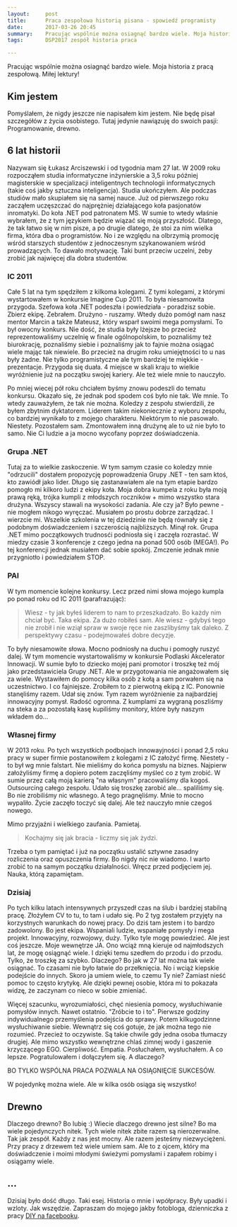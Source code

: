 ```yaml
---
layout:     post
title:      Praca zespołowa historią pisana - spowiedź programisty
date:       2017-03-26 20:45
summary:    Pracując wspólnie można osiagnąć bardzo wiele. Moja historia z pracą zespołową. Miłej lektury!
tags:       DSP2017 zespół historia praca

---
```


Pracując wspólnie można osiagnąć bardzo wiele. Moja historia z pracą zespołową. Miłej lektury!

## Kim jestem ##

Pomyślałem, że nigdy jeszcze nie napisałem kim jestem. Nie będę pisał szczegółów z życia osobistego. Tutaj jedynie nawiązuję do swoich pasji: Programowanie, drewno. 

## 6 lat historii ##

Nazywam się Łukasz Arciszewski i od tygodnia mam 27 lat. W 2009 roku rozpocząłem studia informatyczne inżynierskie a 3,5 roku później magisterskie w specjalizacji inteligentnych technologii informatycznych (takie coś jakby sztuczna inteligencja). Studia ukończyłem. Ale podczas studiów mało skupiałem się na samej nauce. Już od pierwszego roku zacząłem uczęszczać do najprężniej działającego koła pasjonatów inromatyki. Do koła .NET pod patronatem MS. W sumie to wtedy właśnie wybrałem, że z tym językiem będzie wiązać się moją przyszłość. Dlatego, że tak łatwo się w nim pisze, a po drugie dlatego, że stoi za nim wielka firma, która dba o programistów. No i ze względu na olbrzymią promocję wśród starszych studentów z jednoczesnym szykanowaniem wśród prowadzących. To dawało motywację. Taki bunt przeciw uczelni, żeby zrobić jak najwięcej dla dobra studentów. 

### IC 2011 ###

Całe 5 lat na tym spędziłem z kilkoma kolegami. Z tymi kolegami, z którymi wystartowałem w konkursie Imagine Cup 2011. To była niesamowita przygoda. Szefowa koła .NET podeszła i powiedziała - poradzisz sobie. Zbierz ekipę. Zebrałem. Drużyno - ruszamy. Wtedy dużo pomógł nam nasz mentor Marcin a także Mateusz, który wsparł swoimi mega pomysłami. To był owocny konkurs. Nie dość, że studia były lżejsze bo przecież reprezentowaliśmy uczelnię w finale ogólnopolskim, to poznaliśmy też biurokrację, poznaliśmy siebie i poznaliśmy jak to fajnie można osiągać wiele mając tak niewiele. Bo przecież na drugim roku umiejętności to u nas były żadne. Nie tylko programistyczne ale tym bardziej te miękkie - prezentacje. Przygoda się duała. 4 miejsce w skali kraju to wielkie wyróżnienie już na początku swojej kariery. Ale też wiele mnie to nauczyło.

Po mniej wiecej pół roku chciałem byśmy znowu podeszli do tematu konkursu. Okazało się, że jednak pod spodem coś było nie tak. We mnie. To wtedy zauważyłem, że tak nie można. Koledzy z zespołu stwierdzili, że byłem zbytnim dyktatorem. Liderem takim niekoniecznie z wyboru zespołu, co bardziej wynikało to z mojego charakteru. Niektórym to nie pasowało. Niestety. Pozostałem sam. Zmontowałem inną drużynę ale to uż nie było to samo. Nie Ci ludzie a ja mocno wycofany poprzez doświadczenia.

### Grupa .NET ###

Tutaj za to wielkie zaskoczenie. W tym samym czasie co koledzy mnie "odrzucili" dostałem propozycję poprowadzenia Grupy .NET - ten sam ktoś, kto zawiódł jako lider. Długo się zastanawiałem ale na tym etapie bardzo pomogło mi kilkoro ludzi z ekipy koła. Moja dobra kumpela z roku była moją prawą ręką, trójka kumpli z młodszych roczników + mimo wszystko stara drużyna. Wszyscy stawali na wysokości zadania. Ale czy ja? Było pewne - nie mogłem nikogo wyręczać. Musiałem po prostu dobrze zarządzać. I wierzcie mi. Wszelkie szkolenia w tej dziedzinie nie będą równały się z podobnym doświadczeniem i szczerością najbliższych. Minął rok. Grupa .NET mimo początkowych trudnosći podniosła się i zaczęła rozrastać. W miedzy czasie 3 konferencje z czego jedna na ponad 500 osób (MEGA!). Po tej konferencji jednak musiałem dać sobie spokój. Zmczenie jednak mnie przygniotło i powiedziałem STOP.

### PAI ###

W tym momencie kolejne konkursy. Lecz przed nimi słowa mojego kumpla po ponad roku od IC 2011 (parafrazując):

> Wiesz - ty jak byłeś liderem to nam to przeszkadzało. Bo każdy nim chciał być. Taka ekipa. Za dużo robiłeś sam. Ale wiesz - gdybyś tego nie zrobił i nie wziął spraw w swoje ręce nie zaszlibyśmy tak daleko. Z perspektywy czasu - podejmowałeś dobre decyzje.

To były niesamowite słowa. Mocno podniosły na duchu i pomogły ruszyć dalej. W tym momencie wystartowaliśmy w konkursie Podlaski Akcelerator Innowacji. W sumie było to dziecko mojej pani promotor i troszkę też mój jako przedstawiciela Grupy .NET. Ale w przygotowania nie angażowałem się za wiele. Wystawiłem do pomocy kilka osób z kołą a sam porwałem się na uczestnictwo. I co fajniejsze. Zrobiłem to z pierwotną ekipą z IC. Ponownie stanęliśmy razem. Udał się znów. Tym razem wyróżnienie za najbardziej innowacyjny pomysł. Radość ogromna. Z kumplami za wygraną poszliśmy na steka a za pozostałą kasę kupiliśmy monitory, które były naszym wkładem do...

### Własnej firmy ###

W 2013 roku. Po tych wszystkich podbojach innowayjności i ponad 2,5 roku pracy w super firmie postanowiłem z kolegami z IC założyć firmę. Niestety - to był wg mnie falstart. Nie mieliśmy do końca pomysłu na biznes. Najpierw założyliśmy firmę a dopiero potem zaczęliśmy myśleć co z tym zrobić. W sumie przez całą moją karierą "na własnym" pracowaliśmy dla kogoś. Outsourcing całego zespołu. Udało się troszkę zarobić ale... spaliliśmy się. Bo nie zrobiliśmy nic własnego. A tego pragnęliśmy. Mnie to mocno wypaliło. Życie zaczęło toczyć się dalej. Ale też nauczyło mnie czegoś nowego.

Mimo przyjaźni i wielkiego zaufania. Pamietaj. 

> Kochajmy się jak bracia - liczmy się jak żydzi.

Trzeba o tym pamiętać i już na początku ustalić sztywne zasadny rozliczenia oraz opuszczenia firmy. Bo nigdy nic nie wiadomo. I warto zrobić to na samym początku działalności. Wręcz przed podjęciem jej. Nauka, którą zapamiętam.

### Dzisiaj ###

Po tych kilku latach intensywnych przyszedł czas na ślub i bardziej stabilną pracę. Złożyłem CV to tu, to tam i udało się. Po 2 tyg zostałem przyjęty na korzystnych warunkach do nowej pracy. Do dziś tam jestem i to bardzo zadowolony. Bo jest ekipa. Wspaniali ludzie, wspaniałe pomysły i mega projekt. Innowacyjny, rozwojowy, duży. Tylko tyle mogę powiedzieć. Ale jest coś jeszcze. Moje wewnętrze JA. Ono wciąż mną kieruje od najmłodszych lat, że mogę osiągnąć wiele. I dzięki temu szedłem do przodu i do przodu. Tylko, że troszkę za szybko. Dlaczego? Bo jak w 27 lat można tak wiele osiągnać. To czasami nie było łatwie do przełknięcia. No i wciąż kiepskie podejście do innych. Skoro ja umiem wiele, to czemu Ty nie? Zamiast nieść pomoc to często krytykę. Ale dzięki pewnej osobie, która mi to pokazała widzę, że zaczynam co nieco w sobie zmieniać.

Więcej szacunku, wyrozumiałości, chęć niesienia pomocy, wysłuchiwanie pomysłów innych. Nawet ostatnio. "Zróbcie to i to". Pierwsze godziny indywidualnego przemyślenia podejścia do sprawy. Potem kilkugodzinne wysłuchiwanie siebie. Wewnątrz się coś gotuje, że jak można tego nie rozumieć. Przecież to oczywiste. Są takie chwile gdy jedna osoba tłumaczy drugiej. Ale mimo wszystko wewnętrzne chlaś zimnej wody i gaszenie krzyczącego EGO. Cierpliwość. Empatia. Posłuchałem, wysłuchałem. A co lepsze. Pogratulowałem i dołączyłem się. A dlaczego?

BO TYLKO WSPÓLNA PRACA POZWALA NA OSIĄGNIĘCIE SUKCESÓW.

W pojedynkę można wiele. Ale w kilka osób osiąga się wszystko!

## Drewno ##

Dlaczego drewno? Bo lubię :) Wiecie dlaczego drewno jest silne? Bo ma wiele pojedynczych nitek. Tych wiele nitek zbite razem są nierozerwalne. Tak jak zespół. Każdy z nas jest mocny. Ale razem jesteśmy niezwyciężeni. Przy pracy z drzewem też wiele umiem sam. Ale to z ojcem, który ma doświadczenie i moimi młodymi świeżymi pomysłami i zapałem robimy i osiągamy wiele. 

## ... ##

Dzisiaj było dość długo. Taki esej. Historia o mnie i wpółpracy. Były upadki i wzloty. Jak wszędzie. Zapraszam do mojego jakby fotobloga, dzienniczka z pracy [DIY na facebooku][1].


  [1]: https://www.facebook.com/gs.diy/
